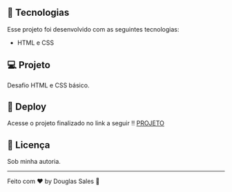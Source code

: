 ## 🚀 Tecnologias

Esse projeto foi desenvolvido com as seguintes tecnologias:

- HTML e CSS

## 💻 Projeto

Desafio HTML e CSS básico.

## 🔗 Deploy

Acesse o projeto finalizado no link a seguir !!
[PROJETO](https://dodosantosbr.github.io/desafio-html-css-basico/)

## :memo: Licença

Sob minha autoria.

---

Feito com ♥ by Douglas Sales :wave:

